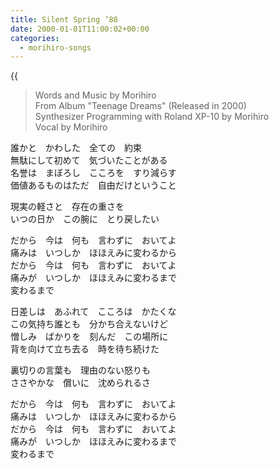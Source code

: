 ```yaml
---
title: Silent Spring ’88
date: 2000-01-01T11:00:02+00:00
categories:
  - morihiro-songs
---
```



<!--more-->

{{<audio silent-spring-88>}}

> Words and Music by Morihiro  
> From Album "Teenage Dreams" (Released in 2000)  
> Synthesizer Programming with Roland XP-10 by Morihiro  
> Vocal by Morihiro

誰かと　かわした　全ての　約束  
無駄にして初めて　気づいたことがある  
名誉は　まぼろし　こころを　すり減らす  
価値あるものはただ　自由だけということ

現実の軽さと　存在の重さを  
いつの日か　この腕に　とり戻したい

だから　今は　何も　言わずに　おいてよ  
痛みは　いつしか　ほほえみに変わるから  
だから　今は　何も　言わずに　おいてよ  
痛みが　いつしか　ほほえみに変わるまで  
変わるまで

日差しは　あふれて　こころは　かたくな  
この気持ち誰とも　分かち合えないけど  
憎しみ　ばかりを　刻んだ　この場所に  
背を向けて立ち去る　時を待ち続けた

裏切りの言葉も　理由のない怒りも  
ささやかな　償いに　沈められるさ

だから　今は　何も　言わずに　おいてよ  
痛みは　いつしか　ほほえみに変わるから  
だから　今は　何も　言わずに　おいてよ  
痛みが　いつしか　ほほえみに変わるまで  
変わるまで